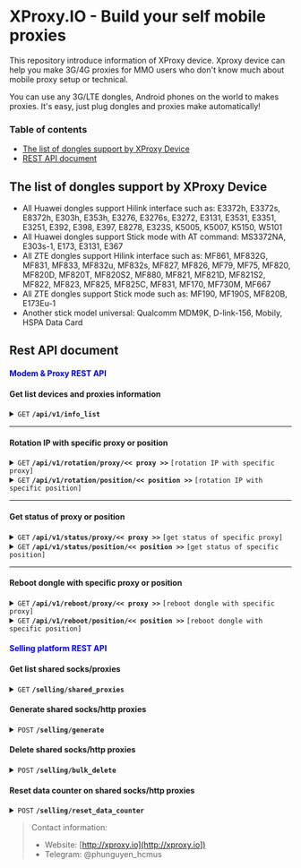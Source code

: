 
# XProxy.IO - Build your self mobile proxies

This repository introduce information of XProxy device. Xproxy device can help you make 3G/4G proxies for MMO users who don't know much about mobile proxy setup or technical.

You can use any 3G/LTE dongles, Android phones on the world to makes proxies. It's easy, just plug dongles and proxies make automatically!


### Table of contents

  * [The list of dongles support by XProxy Device ](#the-list-of-dongles-support-by-xproxy-device)
  * [REST API document](#rest-api-document)
 
## The list of dongles support by XProxy Device
- All Huawei dongles support Hilink interface such as: E3372h, E3372s, E8372h, E303h, E353h, E3276, E3276s, E3272, E3131, E3531, E3351, E3251, E392, E398, E397, E8278, E323S, K5005, K5007, K5150, W5101
- All Huawei dongles support Stick mode with AT command: MS3372NA, E303s-1, E173, E3131, E367
- All ZTE dongles support Hilink interface such as: MF861, MF832G, MF831, MF833, MF832u, MF832s, MF827, MF826, MF79, MF75, MF820, MF820D, MF820T, MF820S2, MF880, MF821, MF821D, MF821S2, MF822, MF823, MF825, MF825C, MF831, MF170, MF730M, MF667
- All ZTE dongles support Stick mode such as: MF190, MF190S, MF820B, E173Eu-1
- Another stick model universal: Qualcomm MDM9K, D-link-156, Mobily, HSPA Data Card

## Rest API document


#### <span style="color:blue">Modem & Proxy REST API</span>


#### Get list devices and proxies information

<details>
 <summary><code>GET</code> <code><b>/api/v1/info_list</b></code> </summary>

##### Parameters

> | name      |  type     | data type               | description                                                           |
> |-----------|-----------|-------------------------|-----------------------------------------------------------------------|
> | page      |  optional | integer                 | A number of current page to fetch info                                |
> | limit     |  optional | integer                 | A number of items to get per page                                     |


##### Responses

<details>
  <summary>Click to expand</summary>
  
```javascript
{
  "status: True,
  "data": [
    {
      "position": 1,
      "host": "192.168.177.133",
      "proxy_port": 4201,
      "proxy_port_v6": 6201,
      "socks5_port": 5201,
      "socks5_port_ipv6": 7201,
      "public_ip": "171.255.118.95",
      "public_ip_ipv6": null,
      "last_rotation": null,
      "last_updated_ip": 1623331226.473283,
      "device_manufacture": "HW-Hilink",
      "device_imei": "866785034707108",
      "device_number": "11",
      "device_ip": "192.168.11.1",
      "device_rebooting": false,
      "device_resetting": false,
      "device_extra_info": {
        "rssi_info": "N/A",
        "name": "E3372",
        "serial": "Y4Q7S19510000205",
        "imei": "866785034707108",
        "imsi": "452040320937808",
        "wan": "undefined",
        "connected": true,
        "network_mode": "LTE_4G",
        "sim_live": true,
        "signal_strength": "5",
        "swver": "22.333.63.00.143",
        "hwver": "CL2E3372HM",
        "provider_id": "45204",
        "provider": "Viettel"
      }
    },
    {
      "position": 2,
      "host": "192.168.177.133",
      "proxy_port": 4202,
      "proxy_port_v6": 6202,
      "socks5_port": 5202,
      "socks5_port_ipv6": 7202,
      "public_ip": "103.199.70.155",
      "public_ip_ipv6": "2402:9d80:38a:dda0:c0e:ee4:933:907",
      "last_rotation": 1623330956.916284,
      "last_updated_ip": 1623331189.96525,
      "device_manufacture": "XProxy-Hilink",
      "device_imei": "869383054786694",
      "device_number": "1",
      "device_ip": "192.168.1.1",
      "device_rebooting": false,
      "device_resetting": false,
      "device_extra_info": {
        "connected": true,
        "sim_live": true,
        "signal_strength": 4,
        "network_mode": "4G",
        "name": "XH20",
        "rssi_info": 44,
        "imei": "869383054786694",
        "swver": "1.0",
        "hwver": "1.0",
        "imsi": "8984012002134231827f",
        "provider_id": "Mobifone",
        "provider": "Mobifone"
      }
    }
  ],
  "total": 2
}
```
</details>

##### Example cURL

```javascript
curl -X GET -H "Content-Type: application/json" http://192.168.1.100/api/v1/info_list
```

</details>

------------------------------------------------------------------------------------------

#### Rotation IP with specific proxy or position
 
<details>
<summary><code>GET</code> <code><b>/api/v1/rotation/proxy/<< proxy >></b></code> <code>[rotation IP with specific proxy]</code> </summary>

##### Parameters

> | name      |  type     | data type               | description                                                                            |
> |-----------|-----------|-------------------------|----------------------------------------------------------------------------------------|
> | proxy     |  required | string                  | A proxy or socks in format <code>ip:port</code> to indicate the device to rotation IP  |

##### Responses

> | field      |   data type    |  description                                                                                              	  |
> |------------|----------------|--------------------------------------------------------------------------------------------------------------|
> | status     |   boolean      |  `True` if sent command successfully, `False` if another reason                                           	  |
> | msg        |   string       |  `slot_not_found` could not find the slot attached with the proxy                                            |
> |            |                |  `modem_disconnected` modem disconnected, could not rotation                                                 |
> |            |                |  `command_sent` sent successfully                                                                            | 

- Send rotation command successfully

```javascript
{
  "status": true,
  "msg": "command_sent"
}
```

- Another status  

```javascript
{
  "status": false,
  "msg": "modem_disconnected"
}
```

##### Example cURL

 > send a command to rotation IP of device for proxy <code>192.168.1.100:4001</code>
 
```javascript
curl -X GET -H "Content-Type: application/json" http://192.168.1.100/api/v1/rotation/192.168.1.100:4001
```

</details>


<details>
<summary><code>GET</code> <code><b>/api/v1/rotation/position/<< position >></b></code> <code>[rotation IP with specific position]</code> </summary>

##### Parameters

> | name      |  type     | data type               | description                                                                                  |
> |-----------|-----------|-------------------------|----------------------------------------------------------------------------------------------|
> | position  |  required | number                  | A position number of modem in device list from 1 to N	to indicate the device to rotation IP 	|


##### Responses

Same as <i>rotation IP with specific proxy</i>

##### Example cURL

> send a command to rotation IP of modem in position 1
```javascript
curl -X GET -H "Content-Type: application/json" http://192.168.1.100/api/v1/rotation/1
```

</details>


------------------------------------------------------------------------------------------

#### Get status of proxy or position
 
<details>
<summary><code>GET</code> <code><b>/api/v1/status/proxy/<< proxy >></b></code> <code>[get status of specific proxy]</code> </summary>

##### Parameters

> | name      |  type     | data type               | description                                                                           |
> |-----------|-----------|-------------------------|---------------------------------------------------------------------------------------|
> | proxy     |  required | string                  | A proxy or socks in format <code>ip:port</code> to indicate the device to get status  |

##### Responses

> | field      |   data type    |  description                                                                                              	  |
> |------------|----------------|-----------------------------------------------------------------------------------------------------------------|
> | status     |   boolean      |  `True` if modem ready, `False` if modem busy or offline                                                  	  |
> | msg        |   string       |  `MODEM_READY` when modem normally, `MODEM_NOT_FOUND` when not found modem attached to this position            |
> |            |                |  `MODEM_DISCONNECTED` when modem disconnected, `COLLISION_IP` when modem met collision IP with before rotation  | 

- Modem ready 

```javascript
{
  "status": true,
  "msg": "MODEM_READY"
}
```

- Another status  

```javascript
{
  "status": false,
  "msg": "MODEM_DISCONNECTED"
}
```

##### Example cURL

 > send a command to get status of device for proxy <code>192.168.1.100:4001</code>
 
```javascript
curl -X GET -H "Content-Type: application/json" http://192.168.1.100/api/v1/status/192.168.1.100:4001
```

</details>


<details>
<summary><code>GET</code> <code><b>/api/v1/status/position/<< position >></b></code> <code>[get status of specific position]</code> </summary>

##### Parameters

> | name      |  type     | data type               | description                                                                           |
> |-----------|-----------|-------------------------|---------------------------------------------------------------------------------------|
> | position  |  required | number                  | A position number of modem in device list from 1 to N								    |


##### Responses

Same as <i>get status of specific proxy</i>

##### Example cURL

 > send a command to get status of device at position 1

```javascript
curl -X GET -H "Content-Type: application/json" http://192.168.1.100/api/v1/status/1
```

</details>

------------------------------------------------------------------------------------------

#### Reboot dongle with specific proxy or position
 
<details>
<summary><code>GET</code> <code><b>/api/v1/reboot/proxy/<< proxy >></b></code> <code>[reboot dongle with specific proxy]</code> </summary>

##### Parameters

> | name      |  type     | data type               | description                                                                            |
> |-----------|-----------|-------------------------|----------------------------------------------------------------------------------------|
> | proxy     |  required | string                  | A proxy or socks in format <code>ip:port</code> to indicate the device to reboot       |

##### Responses

> | field      |   data type    |  description                                                                                                 |
> |------------|----------------|--------------------------------------------------------------------------------------------------------------|
> | status     |   boolean      |  `True` if sent command successfully, `False` if another reason                                              |
> | msg        |   string       |  `modem_disconnected` modem disconnected, could not rotation                                                 |

- Send reboot command successfully

```javascript
{
  "status": true,
  "msg": "Modem reboot successfully!"
}
```

- Another status  

```javascript
{
  "status": false,
  "msg": "modem_disconnected"
}
```

##### Example cURL

 > send a command to reboot device for proxy <code>192.168.1.100:4001</code>
 
```javascript
curl -X GET -H "Content-Type: application/json" http://192.168.1.100/api/v1/reboot/192.168.1.100:4001
```

</details>


<details>
<summary><code>GET</code> <code><b>/api/v1/reboot/position/<< position >></b></code> <code>[reboot dongle with specific position]</code> </summary>

##### Parameters

> | name      |  type     | data type               | description                                                                                  |
> |-----------|-----------|-------------------------|----------------------------------------------------------------------------------------------|
> | position  |  required | number                  | A position number of modem in device list from 1 to N	to indicate the device to reboot       |


##### Responses

Same as <i>reboot dongle with specific proxy</i>

##### Example cURL

> send a command to reboot modem in position 1
```javascript
curl -X GET -H "Content-Type: application/json" http://192.168.1.100/api/v1/reboot/1
```

</details>

#### <span style="color:blue">Selling platform REST API</span>

#### Get list shared socks/proxies 

<details>
 <summary><code>GET</code> <code><b>/selling/shared_proxies</b></code> </summary>

##### Parameters

> | name               |  type     | data type               | description                                                                                              |
> |--------------------|-----------|-------------------------|----------------------------------------------------------------------------------------------------------|
> | page               |  optional | integer                 | A number of current page to fetch info                                                                   |
> | limit              |  optional | integer                 | A number of items to get per page                                                                        |
> | modemPosition      |  optional | integer                 | A filter parameter to get only shared socks/proxies belong to device in position number  `modemPosition` |
> | proxyPort          |  optional | integer                 | A filter parameter to get only shared socksproxy with port number `proxyPort`                            |


##### Responses

A list of json object in `data` section 

 
> | name                        |  type       					  | description                                                                                             |
> |-----------------------------|-------------------------------- |---------------------------------------------------------------------------------------------------------|
> | id                          |  integer    					  | ID of shared socks/proxy                                                                 				|
> | position                    |  integer    					  | Position of dongle which shared                                                                       	|
> | shared_port                 |  integer    					  | A port number of socks/proxy																			|
> | port_type                   |  enum [`HTTP`,`SocksV5`]        | An enum indicate this port is `HTTP` is a proxy or `SocksV5` is a socks v5                              |
> | ip_type                     |  enum [`IPv4`,`IPv6`]           | An enum indicate this port will produced type of IP: `IPv4` or `IPv6`	                                |
> | auth_ip_enabled             |  boolean                        | Authentication IP enabled? `true` if enabled else `false`                                               |
> | auth_ip_list                |  string                         | Authentication IP list separate by comma like `128.123.1.38,1.211.12.125`                              	|
> | auth_user_enabled           |  boolean                        | Authentication user/password enabled? `true` if enabled else `false`                                    |
> | auth_user_list              |  string                         | Authentication user/password list separate by comma like `user1:pass1,user2:pass2`                     	|
> | web_blacklist_enabled       |  boolean                        | Website blacklist enabled? `true` if enabled else `false`                                     			|
> | web_blacklist               |  string                         | Website blacklist list separate by comma like `*.blacklist.com,facebook.com,*.facebook.com`             |        > | web_whitelist_enabled       |  boolean                        | Website whitelist enabled? `true` if enabled else `false`                                     	         |
> | web_whitelist               |  string                         | Website whitelist list separate by comma like `*.whitelist.com,facebook.com,*.facebook.com`             |        
> | expired_at                  |  string                         | A day present the expired date of this port, format `dd/MM/yyyy`             							|
> | remaining                   |  float                          | Present the number days remaining to use this port              										|  
> | counter_dl_limit            |  enum [`unlimited`,`limited`]   | An enum indicate this port is `limited` or `unlimited` download data usage 								|
> | counter_dl_limit_by			|  enum [`DAILY`,`WEEKLY`, 		  | An enum indicate this port is `limited` download data usage by:											|
> |								|	`MONTHLY`,`END_QUOTA`,`NONE`] | `DAILY`: counter will reset daily																		|
> | 							|   							  | `WEEKLY`: counter will reset weekly																		|
> | 							|   							  | `MONTHLY`: counter will reset monthly																	|
> | 							|   							  | `END_QUOTA`: counter will reset when met `counter_dl_limit_quota` limited 								|
> | 							|   							  | `NONE`: `ulimited` without limit data usage																|
> | counter_dl_limit_quota      | integer  						  | A number of MB (Megabytes) to limit download data when `counter_dl_limit` enabled as `limited`			|
> | 							|   							  | And it will be caused this proxy can not use when reach the end of `counter_dl_limit_quota` MB in 		|
> | 							|   							  | `counter_dl_limit_by` period.																			|
> | counter_dl_used_bytes		| integer 				 		  | An integer indicate number of `bytes` data downloaded of this proxy										|
> | counter_dl_used_mb			| double 				 		  | A double indicate number of `MB (Megabyte)` data downloaded of this proxy								|
> | counter_dl_reset			| string 				 		  | A time indicate latest reset counter data of this proxy, format `dd/MM HH:mm:ss`						|
> | counter_dl_updated			| string 				 		  | A time indicate latest updated counter data of this proxy, format `dd/MM HH:mm:ss`						|
> | counter_ul_limit            |  enum [`unlimited`,`limited`]   | An enum indicate this port is `limited` or `unlimited` upload data usage 								|
> | counter_dl_limit_by			|  enum [`DAILY`,`WEEKLY`, 		  | An enum indicate this port is `limited` upload data usage by:											|
> |								|	`MONTHLY`,`END_QUOTA`,`NONE`] | `DAILY`: counter will reset daily																		|
> | 							|   							  | `WEEKLY`: counter will reset weekly																		|
> | 							|   							  | `MONTHLY`: counter will reset monthly																	|
> | 							|   							  | `END_QUOTA`: counter will reset when met `counter_ul_limit_quota` limited 								|
> | 							|   							  | `NONE`: `ulimited` without limit data usage																|
> | counter_ul_limit_quota      | integer  						  | A number of MB (Megabytes) to limit upload data when `counter_ul_limit` enabled as `limited`			|
> | 							|   							  | And it will be caused this proxy can not use when reach the end of `counter_ul_limit_quota` MB in 		|
> | 							|   							  | `counter_ul_limit_by` period.																			|
> | counter_ul_used_bytes		| integer 				 		  | An integer indicate number of `bytes` data uploaded of this proxy										|
> | counter_ul_used_mb			| double 				 		  | A double indicate number of `MB (Megabyte)` data uploaded of this proxy								    |
> | counter_ul_reset			| string 				 		  | A time indicate latest reset counter data of this proxy, format `dd/MM HH:mm:ss`						|
> | counter_ul_updated			| string 				 		  | A time indicate latest updated counter data of this proxy, format `dd/MM HH:mm:ss`						|
> | bw_limit_enabled            | boolean                         | Limit bandwidth download/upload? `true` if enabled else `false`                                     	|
> | bw_limit_rate               | integer                         | A maximum of Mbps (Megabit per second) could be reached	to download/upload     	                    	|
> | created_at		            | string                          | A string present the date created socks/proxy								 	                    	|
> | custom_dns                  | string                          | A list of custom name server separate by comma for HTTP/HTTPs proxy  	       			             	|
> | memo			            | string                          | A noted text for this share socks/proxy									     	                    	|

<details>
  <summary>Example data. Click to expand</summary>
  
```javascript
{
  "data": [
    {
      "id": 1,
      "position": 1,
      "shared_port": 20001,
      "port_type": "HTTP",
      "ip_type": "IPv4",
      "auth_ip_enabled": true,
      "auth_ip_list": "171.226.0.32,171.226.0.33",
      "auth_user_enabled": true,
      "auth_user_list": "user1:pass1,user2:pass2",
      "web_blacklist_enabled": false,
      "web_blacklist": "",
      "web_whitelist_enabled": true,
      "web_whitelist": "instagram.com,*.instagram.com",
      "expired_at": "09/07/2021",
      "remaining": 28.2,
      "counter_dl_limit": "limited",
      "counter_dl_limit_by": "DAILY",
      "counter_dl_limit_quota": 2000,
      "counter_dl_used_bytes": 0,
      "counter_dl_used_mb": 0.0,
      "counter_dl_updated": null,
      "counter_dl_reset": "11/06 05:55:31",
      "counter_ul_limit": "limited",
      "counter_ul_limit_by": "DAILY",
      "counter_ul_limit_quota": 2000,
      "counter_ul_used_bytes": 0,
      "counter_ul_used_mb": 0.0,
      "counter_ul_updated": null,
      "counter_ul_reset": "11/06 05:55:31",
      "bw_limit_enabled": true,
      "bw_limit_rate": 25,
      "memo": "share for user1",
      "created_at": "19/01/1970",
      "custom_dns": "74.125.41.7 74.125.41.8"
    },
    {
      "id": 2,
      "position": 2,
      "shared_port": 20002,
      "port_type": "HTTP",
      "ip_type": "IPv4",
      "auth_ip_enabled": true,
      "auth_ip_list": "171.226.0.32,171.226.0.33",
      "auth_user_enabled": true,
      "auth_user_list": "user1:pass1,user2:pass2",
      "web_blacklist_enabled": true,
      "web_blacklist": "facebook.com,*.facebook.com",
      "web_whitelist_enabled": false,
      "web_whitelist": "",
      "expired_at": "09/07/2021",
      "remaining": 28.2,
      "counter_dl_limit": "limited",
      "counter_dl_limit_by": "DAILY",
      "counter_dl_limit_quota": 2000,
      "counter_dl_used_bytes": 0,
      "counter_dl_used_mb": 0.0,
      "counter_dl_updated": null,
      "counter_dl_reset": "11/06 05:55:31",
      "counter_ul_limit": "limited",
      "counter_ul_limit_by": "DAILY",
      "counter_ul_limit_quota": 2000,
      "counter_ul_used_bytes": 0,
      "counter_ul_used_mb": 0.0,
      "counter_ul_updated": null,
      "counter_ul_reset": "11/06 05:55:31",
      "bw_limit_enabled": true,
      "bw_limit_rate": 25,
      "memo": "share for user2",
      "created_at": "19/01/1970",
      "custom_dns": "74.125.41.7 74.125.41.8"
    }
  ],
  "total": 2,
  "status": true
}
```
</details>

##### Example cURL

```javascript
curl 'http://192.168.1.100/selling/shared_proxies?page=1&limit=20' 
```

</details>



#### Generate shared socks/http proxies

<details>
 <summary><code>POST</code> <code><b>/selling/generate</b></code> </summary>

##### Parameters

An ideas is generate multiple proxies in a range of positions from `positionFrom` to `positionTo` instead of create one by one shared port. It's save a lot time and convenient.

> | name               		   |  type     | data type    | description                                                       										              |
> |----------------------------|-----------|--------------|-----------------------------------------------------------------------------------------------------------------------|
> | positionFrom               |  required | integer      | Start position number to generate (included this position)                              					          |
> | positionTo                 |  required | integer      | End of position number to generate (included this position)                             			                  |
> | numberOfPorts              |  required | integer      | Number of shared ports per position                                   												  |
> | portType              	   |  required | integer (1,2)| Indicate this is shared socks or shared proxy. `1` is shared proxy, `2` is shared socks                  			  |
> | ipType              	   |  required | integer (1,2)| Indicate this is IPv4 or IPv6 type `1` is IPv4, `2` is IPv6                  										  |
> | genPort              	   |  required | integer (1,2)| A type of generate port: `1` is randomize port from `genPortStart`, `2` is start in a range with sequence incremental |
> | genPortStart               |  required | integer      | A shared port number starting with                                                                                    |
> | customDNS              	   |  required | string       | A customize ns servers separate by comma, leave blank if you want to use default google DNS (8.8.8.8 8.8.4.4)         |
> | maxConnection              |  required | integer      | A maximum number of simulationeous connections for this socks/proxy												      |
> | expiredDate                |  required | integer      | A seconds from epoch time present the expired date of this shared port	                                              |
> | userAuthenticationEntry    |  required | string       | Authentication user/password list separate by comma like `user1:pass1,user2:pass2`. Leave blank if ignore             |
> | ipAuthenticationEntry      |  required | integer      | Authentication IP list separate by comma like `128.123.1.38,1.211.12.125`. Leave blank if ignore                      |
> | whitelistLimitAccessEntry  |  required | integer      | Website whitelist list separate by comma like `*.whitelist.com,facebook.com,*.facebook.com`. Leave blank if ignore 	  |
> | blacklistLimitAccessEntry  |  required | integer      | Website whitelist list separate by comma like `*.whitelist.com,facebook.com,*.facebook.com`. Leave blank if ignore    |
> | bwLimitEnabled             |  required | integer (0,1)| Limit bandwidth download/upload? `1` if enabled else `0`															  |
> | bwLimitRate          	   |  required | integer      | A maximum of Mbps (Megabit per second) could be reached	to download/upload											  |
> | counterDownloadLimit       |  required | integer (1,2)| Enable limit download data usage or not, `1` if you want share `unlimited`. `2` if you want `limited`				  |
> | counterDownloadLimitBy     |  required | integer (1-4)| `1` is daily reset, `2` is weekly reset, `3` is monthly reset, `4` is never reset 									  |
> | counterDownloadQuotaInMB   |  required | integer      | A number of MB (Megabytes) to limit download data when `counterDownloadLimit` enabled as `limited`					  |
> | counterUploadLimit         |  required | integer (1,2)| Enable limit upload data usage or not, `1` if you want share `unlimited`. `2` if you want `limited`					  |
> | counterUploadLimitBy       |  required | integer (1-4)| `1` is daily reset, `2` is weekly reset, `3` is monthly reset, `4` is never reset 									  |
> | counterUploadQuotaInMB     |  required | integer      | A number of MB (Megabytes) to limit upload data when `counterUploadLimit` enabled as `limited`						  |
> | counterAllLimit            |  required | integer (1,2)| Enable limit both download/upload data usage or not, `1` if you want share `unlimited`. `2` if you want `limited`	  |
> | counterAllLimitBy          |  required | integer (1-4)| `1` is daily reset, `2` is weekly reset, `3` is monthly reset, `4` is never reset 									  |
> | counterAllQuotaInMB        |  required | integer      | A number of MB (Megabytes) to limit upload data when `counterAllLimit` enabled as `limited` 						  |
> | memo			           |  required | string       | A noted text for this share socks/proxy									     	                    				  |




##### Responses

A list of json object in `data` section 


##### Example cURL

 > send a POST command delete shared socks/proxy with ID: 5 & 6
 
```javascript
curl -X POST 'http://localhost/selling/generate' \
  -H "Content-Type: application/json" \
  -d '{
         "positionFrom":1, "positionTo":2, "numberOfPorts":2, "authMethod":0, 
         "authEntry":"", "ipAuthenticationEntry":"125.22.13.11,125.22.13.12",
         "userAuthenticationEntry":"user:123", "portType":1, "ipType":1, "genPort":2,
         "genPortStart":20001, "expiredDate":1628964354656, "whitelistLimitAccessEntry":"facebook.com,*.facebook.com",
         "blacklistLimitAccessEntry":"porn.com,*.porn.com", "counterUploadLimit":0, "counterUploadLimitBy":1,
         "counterUploadQuotaInMB":100, "counterDownloadLimit":0, "counterDownloadLimitBy":1,
         "counterDownloadQuotaInMB":100, "counterAllLimit":1, "counterAllLimitBy":1, "counterAllQuotaInMB":1000,
         "bwLimitEnabled":0, "bwLimitRate":0, "customDNS":"8.8.8.8 8.8.4.4", 
         "maxConnection":1000, "memo":"Test"
    }'
  
```



##### Responses
- Created successfully
    > HTTP status: 200

```javascript
{
  "status": true,
}
```
    
- Another status  
    
```javascript
{
  "status": false,
}
```

</details>

#### Delete shared socks/http proxies

<details>
 <summary><code>POST</code> <code><b>/selling/bulk_delete</b></code> </summary>

##### Parameters

You can bulk delete a list of `ID` shared socks/proxy 

> | name             |  type     | data type        | description                                   |
> | -----------------|-----------|------------------|-----------------------------------------------|
> | ids              |  required | Array (integer)  | Array of shared socks/proxy                   |
 


##### Responses

- Deleted successfully
    > HTTP status: 200
  
```javascript
{
  "status": true,
}
```

- Another status  

```javascript
{
  "status": false,
}
```

##### Example cURL

 > send a POST command delete shared socks/proxy with ID: 5 & 6
 
```javascript
curl -X POST 'http://192.168.1.100/selling/bulk_delete' -H "Content-Type: application/json" -d '{"ids":[5,6]}'
```

</details>


#### Reset data counter on shared socks/http proxies

<details>
 <summary><code>POST</code> <code><b>/selling/reset_data_counter</b></code> </summary>

##### Parameters

An ideas is you want to reset the limit counter data usage immediately.


> | name             |  type     | data type        | description                                   |
> | -----------------|-----------|------------------|-----------------------------------------------|
> | ids              |  required | Array (integer)  | Array of shared socks/proxy                   |
 


##### Responses

- Reset counter successfully
    > HTTP status: 200
  
```javascript
{
  "status": true,
}
```

- Another status  

```javascript
{
  "status": false,
}
```

##### Example cURL

 > send a POST command to reset counter on shared socks/proxy with ID: 5 & 6
 
```javascript
curl -X POST 'http://192.168.1.100/selling/reset_data_counter' -H "Content-Type: application/json" -d '{"ids":[5,6]}'
```

</details>


> Contact information:
 > * Website: [http://xproxy.io](http://xproxy.io])
 > * Telegram: @phunguyen_hcmus
